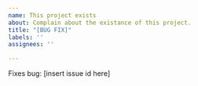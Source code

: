 ```yaml
---
name: This project exists
about: Complain about the existance of this project.
title: "[BUG FIX]"
labels: ''
assignees: ''

---
```


Fixes bug: [insert issue id here]
